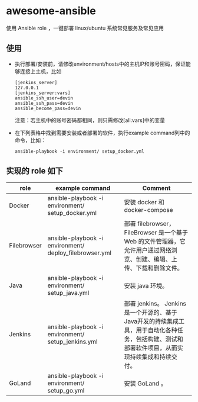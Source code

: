 # awesome-ansible

使用 Ansible role ，一键部署 linux/ubuntu 系统常见服务及常见应用

## 使用
- 执行部署/安装前，请修改environment/hosts中的主机IP和账号密码，保证能够连接上主机，比如
  ```
  [jenkins_server]
  127.0.0.1
  [jenkins_server:vars]
  ansible_ssh_user=devin
  ansible_ssh_pass=devin  
  ansible_become_pass=devin
  ```
  
  注意：若主机中的账号密码都相同，则只需修改[all:vars]中的变量

- 在下列表格中找到需要安装或者部署的软件，执行example command列中的命令，比如：
  
  ```
  ansible-playbook -i environment/ setup_docker.yml 
  ```

## 实现的 role 如下

| role        | example command                                         | Comment                                                                           |
|-------------|---------------------------------------------------------|-----------------------------------------------------------------------------------|
| Docker      | ansible-playbook -i environment/ setup_docker.yml       | 安装 docker 和 docker-compose                                                        |
| Filebrowser | ansible-playbook -i environment/ deploy_filebrowser.yml | 部署 filebrowser， FileBrowser 是一个基于 Web 的文件管理器，它允许用户通过网络浏览、创建、编辑、上传、下载和删除文件。        |
| Java        | ansible-playbook -i environment/ setup_java.yml         | 安装 java 环境。                                                                       |
| Jenkins     | ansible-playbook -i environment/ setup_jenkins.yml      | 部署 jenkins。 Jenkins是一个开源的、基于Java开发的持续集成工具，用于自动化各种任务，包括构建、测试和部署软件项目，从而实现持续集成和持续交付。 |
| GoLand      | ansible-playbook -i environment/ setup_go.yml           | 安装 GoLand  。                                                                      |
